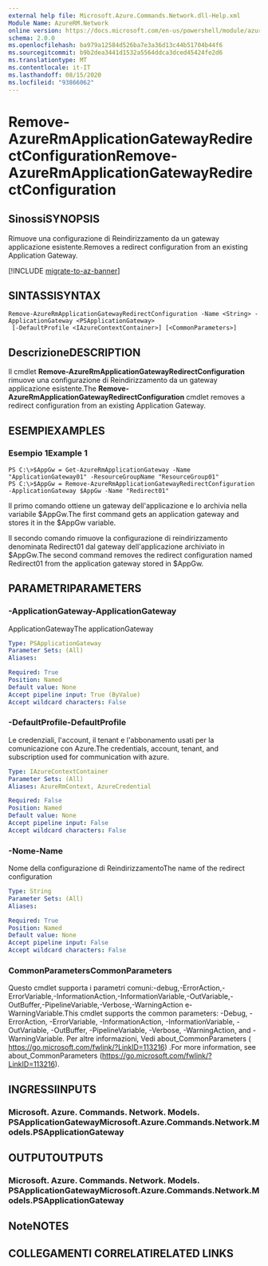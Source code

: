 ```yaml
---
external help file: Microsoft.Azure.Commands.Network.dll-Help.xml
Module Name: AzureRM.Network
online version: https://docs.microsoft.com/en-us/powershell/module/azurerm.network/remove-azurermapplicationgatewayredirectconfiguration
schema: 2.0.0
ms.openlocfilehash: ba979a12584d526ba7e3a36d13c44b51704b44f6
ms.sourcegitcommit: b9b2dea3441d1532a5564ddca3dced45424fe2d6
ms.translationtype: MT
ms.contentlocale: it-IT
ms.lasthandoff: 08/15/2020
ms.locfileid: "93866062"
---
```

# <span data-ttu-id="bb593-101">Remove-AzureRmApplicationGatewayRedirectConfiguration</span><span class="sxs-lookup"><span data-stu-id="bb593-101">Remove-AzureRmApplicationGatewayRedirectConfiguration</span></span>

## <span data-ttu-id="bb593-102">Sinossi</span><span class="sxs-lookup"><span data-stu-id="bb593-102">SYNOPSIS</span></span>
<span data-ttu-id="bb593-103">Rimuove una configurazione di Reindirizzamento da un gateway applicazione esistente.</span><span class="sxs-lookup"><span data-stu-id="bb593-103">Removes a redirect configuration from an existing Application Gateway.</span></span>

[!INCLUDE [migrate-to-az-banner](../../includes/migrate-to-az-banner.md)]

## <span data-ttu-id="bb593-104">SINTASSI</span><span class="sxs-lookup"><span data-stu-id="bb593-104">SYNTAX</span></span>

```
Remove-AzureRmApplicationGatewayRedirectConfiguration -Name <String> -ApplicationGateway <PSApplicationGateway>
 [-DefaultProfile <IAzureContextContainer>] [<CommonParameters>]
```

## <span data-ttu-id="bb593-105">Descrizione</span><span class="sxs-lookup"><span data-stu-id="bb593-105">DESCRIPTION</span></span>
<span data-ttu-id="bb593-106">Il cmdlet **Remove-AzureRmApplicationGatewayRedirectConfiguration** rimuove una configurazione di Reindirizzamento da un gateway applicazione esistente.</span><span class="sxs-lookup"><span data-stu-id="bb593-106">The **Remove-AzureRmApplicationGatewayRedirectConfiguration** cmdlet removes a redirect configuration from an existing Application Gateway.</span></span>

## <span data-ttu-id="bb593-107">ESEMPI</span><span class="sxs-lookup"><span data-stu-id="bb593-107">EXAMPLES</span></span>

### <span data-ttu-id="bb593-108">Esempio 1</span><span class="sxs-lookup"><span data-stu-id="bb593-108">Example 1</span></span>
```
PS C:\>$AppGw = Get-AzureRmApplicationGateway -Name "ApplicationGateway01" -ResourceGroupName "ResourceGroup01"
PS C:\>$AppGw = Remove-AzureRmApplicationGatewayRedirectConfiguration -ApplicationGateway $AppGw -Name "Redirect01"
```

<span data-ttu-id="bb593-109">Il primo comando ottiene un gateway dell'applicazione e lo archivia nella variabile $AppGw.</span><span class="sxs-lookup"><span data-stu-id="bb593-109">The first command gets an application gateway and stores it in the $AppGw variable.</span></span>

<span data-ttu-id="bb593-110">Il secondo comando rimuove la configurazione di reindirizzamento denominata Redirect01 dal gateway dell'applicazione archiviato in $AppGw.</span><span class="sxs-lookup"><span data-stu-id="bb593-110">The second command removes the redirect configuration named Redirect01 from the application gateway stored in $AppGw.</span></span>

## <span data-ttu-id="bb593-111">PARAMETRI</span><span class="sxs-lookup"><span data-stu-id="bb593-111">PARAMETERS</span></span>

### <span data-ttu-id="bb593-112">-ApplicationGateway</span><span class="sxs-lookup"><span data-stu-id="bb593-112">-ApplicationGateway</span></span>
<span data-ttu-id="bb593-113">ApplicationGateway</span><span class="sxs-lookup"><span data-stu-id="bb593-113">The applicationGateway</span></span>

```yaml
Type: PSApplicationGateway
Parameter Sets: (All)
Aliases: 

Required: True
Position: Named
Default value: None
Accept pipeline input: True (ByValue)
Accept wildcard characters: False
```

### <span data-ttu-id="bb593-114">-DefaultProfile</span><span class="sxs-lookup"><span data-stu-id="bb593-114">-DefaultProfile</span></span>
<span data-ttu-id="bb593-115">Le credenziali, l'account, il tenant e l'abbonamento usati per la comunicazione con Azure.</span><span class="sxs-lookup"><span data-stu-id="bb593-115">The credentials, account, tenant, and subscription used for communication with azure.</span></span>

```yaml
Type: IAzureContextContainer
Parameter Sets: (All)
Aliases: AzureRmContext, AzureCredential

Required: False
Position: Named
Default value: None
Accept pipeline input: False
Accept wildcard characters: False
```

### <span data-ttu-id="bb593-116">-Nome</span><span class="sxs-lookup"><span data-stu-id="bb593-116">-Name</span></span>
<span data-ttu-id="bb593-117">Nome della configurazione di Reindirizzamento</span><span class="sxs-lookup"><span data-stu-id="bb593-117">The name of the redirect configuration</span></span>

```yaml
Type: String
Parameter Sets: (All)
Aliases: 

Required: True
Position: Named
Default value: None
Accept pipeline input: False
Accept wildcard characters: False
```

### <span data-ttu-id="bb593-118">CommonParameters</span><span class="sxs-lookup"><span data-stu-id="bb593-118">CommonParameters</span></span>
<span data-ttu-id="bb593-119">Questo cmdlet supporta i parametri comuni:-debug,-ErrorAction,-ErrorVariable,-InformationAction,-InformationVariable,-OutVariable,-OutBuffer,-PipelineVariable,-Verbose,-WarningAction e-WarningVariable.</span><span class="sxs-lookup"><span data-stu-id="bb593-119">This cmdlet supports the common parameters: -Debug, -ErrorAction, -ErrorVariable, -InformationAction, -InformationVariable, -OutVariable, -OutBuffer, -PipelineVariable, -Verbose, -WarningAction, and -WarningVariable.</span></span> <span data-ttu-id="bb593-120">Per altre informazioni, Vedi about_CommonParameters ( https://go.microsoft.com/fwlink/?LinkID=113216) .</span><span class="sxs-lookup"><span data-stu-id="bb593-120">For more information, see about_CommonParameters (https://go.microsoft.com/fwlink/?LinkID=113216).</span></span>

## <span data-ttu-id="bb593-121">INGRESSI</span><span class="sxs-lookup"><span data-stu-id="bb593-121">INPUTS</span></span>

### <span data-ttu-id="bb593-122">Microsoft. Azure. Commands. Network. Models. PSApplicationGateway</span><span class="sxs-lookup"><span data-stu-id="bb593-122">Microsoft.Azure.Commands.Network.Models.PSApplicationGateway</span></span>

## <span data-ttu-id="bb593-123">OUTPUT</span><span class="sxs-lookup"><span data-stu-id="bb593-123">OUTPUTS</span></span>

### <span data-ttu-id="bb593-124">Microsoft. Azure. Commands. Network. Models. PSApplicationGateway</span><span class="sxs-lookup"><span data-stu-id="bb593-124">Microsoft.Azure.Commands.Network.Models.PSApplicationGateway</span></span>

## <span data-ttu-id="bb593-125">Note</span><span class="sxs-lookup"><span data-stu-id="bb593-125">NOTES</span></span>

## <span data-ttu-id="bb593-126">COLLEGAMENTI CORRELATI</span><span class="sxs-lookup"><span data-stu-id="bb593-126">RELATED LINKS</span></span>


